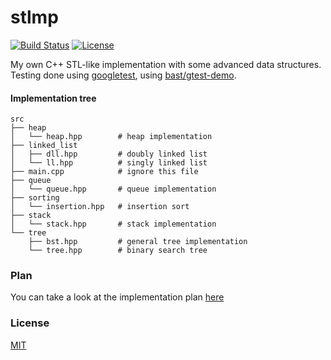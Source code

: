 # stlmp
[![Build Status](https://travis-ci.org/manparvesh/stlmp.svg?branch=master)](https://travis-ci.org/manparvesh/stlmp/builds)  [![License](https://img.shields.io/badge/license-MIT-blue.svg)](https://manparvesh.mit-license.org)  

My own C++ STL-like implementation with some advanced data structures. Testing done using [googletest](https://code.google.com/p/googletest), using [bast/gtest-demo](https://github.com/bast/gtest-demo).

#### Implementation tree
```
src
├── heap
│   └── heap.hpp        # heap implementation
├── linked_list
│   ├── dll.hpp         # doubly linked list 
│   └── ll.hpp          # singly linked list
├── main.cpp            # ignore this file
├── queue
│   └── queue.hpp       # queue implementation
├── sorting
│   └── insertion.hpp   # insertion sort
├── stack
│   └── stack.hpp       # stack implementation
└── tree
    ├── bst.hpp         # general tree implementation
    └── tree.hpp        # binary search tree
```
### Plan
You can take a look at the implementation plan [here](plan.md)

### License
[MIT](https://manparvesh.mit-license.org)
